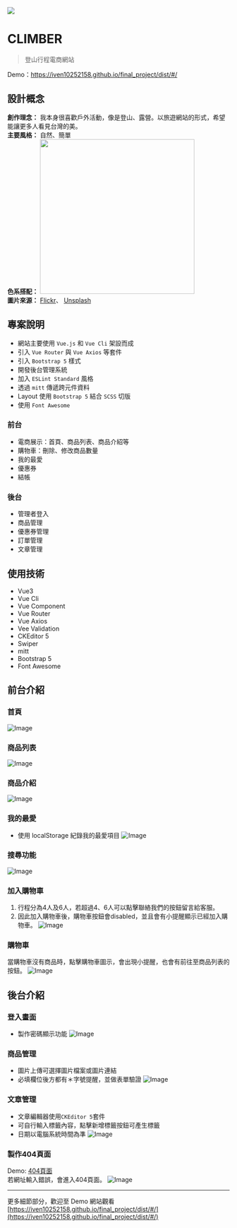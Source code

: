 ![](https://i.imgur.com/ZTxaBFH.jpg)

# CLIMBER
> 登山行程電商網站

Demo：https://iven10252158.github.io/final_project/dist/#/


## 設計概念
**創作理念：** 我本身很喜歡戶外活動，像是登山、露營。以旅遊網站的形式，希望能讓更多人看見台灣的美。<br>
**主要風格：** 自然、簡單<br>
**色系搭配：**
<img src="https://i.imgur.com/xNWBTXx.png" width="350" /><br>
**圖片來源：**
[Flickr](https://www.flickr.com/)、
[Unsplash](https://unsplash.com/)<br>

## 專案說明
* 網站主要使用 `Vue.js` 和 `Vue Cli` 架設而成
* 引入 `Vue Router` 與 `Vue Axios` 等套件
* 引入 `Bootstrap 5` 樣式
* 開發後台管理系統
* 加入 `ESLint Standard` 風格
* 透過 `mitt` 傳遞跨元件資料
* Layout 使用 `Bootstrap 5` 結合 `SCSS` 切版
* 使用 `Font Awesome`

### 前台
* 電商展示：首頁、商品列表、商品介紹等
* 購物車：刪除、修改商品數量
* 我的最愛
* 優惠券
* 結帳

### 後台
* 管理者登入
* 商品管理
* 優惠券管理
* 訂單管理
* 文章管理

## 使用技術
* Vue3
* Vue Cli
* Vue Component
* Vue Router
* Vue Axios
* Vee Validation
* CKEditor 5
* Swiper
* mitt
* Bootstrap 5
* Font Awesome

## 前台介紹
### 首頁
![Image](https://i.imgur.com/ryf7L8d.jpg)

### 商品列表
![Image](https://i.imgur.com/ST2mHzC.jpg)

### 商品介紹
![Image](https://i.imgur.com/wEV8wF9.jpg)

### 我的最愛
- 使用 localStorage 紀錄我的最愛項目 
![Image](https://i.imgur.com/ANn1VPF.png)

### 搜尋功能
![Image](https://i.imgur.com/dzhyaR0.gif)

### 加入購物車
1. 行程分為4人及6人，若超過4、6人可以點擊聯絡我們的按鈕留言給客服。<br>
2. 因此加入購物車後，購物車按鈕會disabled，並且會有小提醒顯示已經加入購物車。
![Image](https://i.imgur.com/Gt2Ol5f.gif)

### 購物車
當購物車沒有商品時，點擊購物車圖示，會出現小提醒，也會有前往至商品列表的按鈕。
![Image](https://i.imgur.com/zFE53NO.jpg)

## 後台介紹
### 登入畫面
- 製作密碼顯示功能
![Image](https://i.imgur.com/wkmnqot.gif)


### 商品管理
- 圖片上傳可選擇圖片檔案或圖片連結
- 必填欄位後方都有＊字號提醒，並做表單驗證
![Image](https://i.imgur.com/FFrIjOH.png)

### 文章管理
- 文章編輯器使用` CKEditor 5 `套件
- 可自行輸入標籤內容，點擊新增標籤按鈕可產生標籤
- 日期以電腦系統時間為準
![Image](https://i.imgur.com/r1YSG2N.png)

### 製作404頁面
Demo: [404頁面](http://localhost:8080/final_project/dist/#/ghghgh) <br>
若網址輸入錯誤，會進入404頁面。
![Image](https://i.imgur.com/s7o8hZB.png)

---

更多細節部分，歡迎至 Demo 網站觀看 [https://iven10252158.github.io/final_project/dist/#/](https://iven10252158.github.io/final_project/dist/#/)
